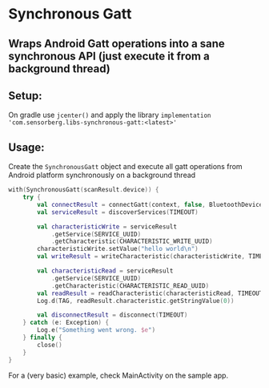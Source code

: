 # Synchronous Gatt
Wraps Android Gatt operations into a sane synchronous API
(just execute it from a background thread)
--------------------------------------

## Setup:

On gradle use `jcenter()` and apply the library `implementation 'com.sensorberg.libs-synchronous-gatt:<latest>'`

## Usage:

Create the `SynchronousGatt` object and execute all gatt operations from Android platform synchronously on a background thread

```Kotlin
with(SynchronousGatt(scanResult.device)) {
    try {
        val connectResult = connectGatt(context, false, BluetoothDevice.TRANSPORT_LE, TIMEOUT)
        val serviceResult = discoverServices(TIMEOUT)

        val characteristicWrite = serviceResult
            .getService(SERVICE_UUID)
            .getCharacteristic(CHARACTERISTIC_WRITE_UUID)
        characteristicWrite.setValue("hello world\n")
        val writeResult = writeCharacteristic(characteristicWrite, TIMEOUT)

        val characteristicRead = serviceResult
            .getService(SERVICE_UUID)
            .getCharacteristic(CHARACTERISTIC_READ_UUID)
        val readResult = readCharacteristic(characteristicRead, TIMEOUT)
        Log.d(TAG, readResult.characteristic.getStringValue(0))

        val disconnectResult = disconnect(TIMEOUT)
    } catch (e: Exception) {
        Log.e("Something went wrong. $e")
    } finally {
        close()
    }
}

```

For a (very basic) example, check MainActivity on the sample app.